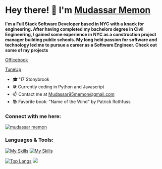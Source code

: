 <h1>Hey there! 👋 I'm <a target="_blank" href="https://mudassarmemon.github.io/MudassarMemon/">Mudassar Memon</a></h1>

**I'm a Full Stack Software Developer based in NYC with a knack for engineering. After having completed my bachelors degree in Civil Engineering, I gained some experience in NYC as a construction project manager building public schools. My long held passion for software and technology led me to pursue a career as a Software Engineer. Check out some of my projects**

[Officebook](https://officebook-3392aeaf91bd.herokuapp.com/)

[TuneUp](https://tuneup-twco.onrender.com/)


- 🎓 '17 Stonybrook
- 🛠️ Currently coding in Python and Javascript
- 📫 Contact me at Mudassar95memon@gmail.com
- 📚 Favorite book: "Name of the Wind" by Patrick Rothfuss

<h3 align="left">Connect with me here:</h3>

<a href="https://linkedin.com/in/mudassarmemon" target="blank"><img align="center" src="https://skillicons.dev/icons?i=linkedin" alt="mudassar memon"/></a>

<h3 align="left">Languages & Tools:</h3>

[![My Skills](https://skillicons.dev/icons?i=python,react,js,express,nodejs,redux,ruby,rails,postgres)](https://skillicons.dev)
[![My Skills](https://skillicons.dev/icons?i=mongodb,sqlite,css,html,aws,webpack,postman)](https://skillicons.dev)

[![Top Langs](https://github-readme-stats.vercel.app/api/top-langs/?username=mudassarmemon&layout=donut-vertical&theme=github_dark_dimmed&show_icons=true)](https://github.com/mudassarmemon/github-readme-stats)
![](http://github-profile-summary-cards.vercel.app/api/cards/profile-details?username=mudassarmemon&theme=city_lights)
